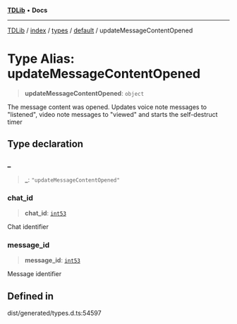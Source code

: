 [**TDLib**](../../../../../../README.md) • **Docs**

***

[TDLib](../../../../../../modules.md) / [index](../../../../../README.md) / [types](../../../README.md) / [default](../README.md) / updateMessageContentOpened

# Type Alias: updateMessageContentOpened

> **updateMessageContentOpened**: `object`

The message content was opened. Updates voice note messages to "listened", video note messages to "viewed" and starts the self-destruct timer

## Type declaration

### \_

> **\_**: `"updateMessageContentOpened"`

### chat\_id

> **chat\_id**: [`int53`](int53.md)

Chat identifier

### message\_id

> **message\_id**: [`int53`](int53.md)

Message identifier

## Defined in

dist/generated/types.d.ts:54597
